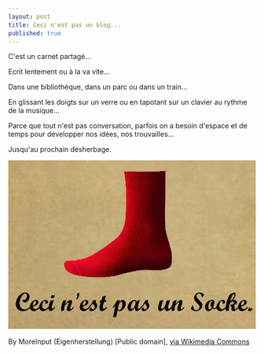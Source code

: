 ```yaml
---
layout: post
title: Ceci n'est pas un blog...
published: true
---
```

C'est un carnet partagé...

Ecrit lentement ou à la va vite...

Dans une bibliothèque, dans un parc ou dans un train...

En glissant les doigts sur un verre ou en tapotant sur un clavier au rythme de la musique...

Parce que tout n'est pas conversation, parfois on a besoin d'espace et de temps pour développer nos idées, nos trouvailles...

Jusqu'au prochain désherbage.


![Image de ceci n'est pas...](/images/Ceci_nest_pas_un_Socke.png)

By MoreInput (Eigenherstellung) [Public domain], <a href="https://commons.wikimedia.org/wiki/File:Ceci_nest_pas_un_Socke.png">via Wikimedia Commons</a>
